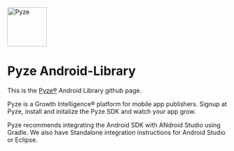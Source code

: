 <img src="http://pyze.com/images/pyze-horizontal-color-RGB.svg" height="90" alt="Pyze"/>

# Pyze Android-Library

This is the [Pyze&reg;](http://pyze.com) Android Library github page.  

Pyze is a Growth Intelligence® platform for mobile app publishers. Signup at Pyze, install and initalize the Pyze SDK and watch your app grow.

Pyze recommends integrating the Android SDK with ANdroid Studio using Gradle. We also have Standalone integration instructions for Android Studio or Eclipse.
